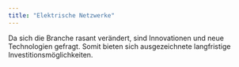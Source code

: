 ```yaml
---
title: "Elektrische Netzwerke"
---
```


Da sich die Branche rasant verändert, sind Innovationen und neue Technologien gefragt. Somit bieten sich ausgezeichnete langfristige Investitionsmöglichkeiten.
